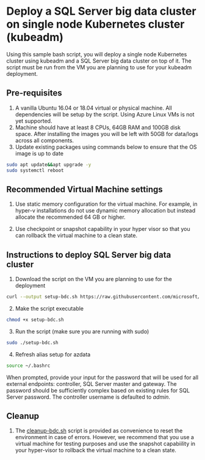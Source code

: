 
# Deploy a SQL Server big data cluster on single node Kubernetes cluster (kubeadm)

Using this sample bash script, you will deploy a single node Kubernetes cluster using  kubeadm and a SQL Server big data cluster on top of it. The script must be run from the VM you are planning to use for your kubeadm deployment.

## Pre-requisites

1. A vanilla Ubuntu 16.04 or 18.04 virtual or physical machine. All dependencies will be setup by the script. Using Azure Linux VMs is not yet supported.
1. Machine should have at least 8 CPUs, 64GB RAM and 100GB disk space. After installing the images you will be left with 50GB for data/logs across all components.
1. Update existing packages using commands below to ensure that the OS image is up to date

``` bash
sudo apt update&&apt upgrade -y
sudo systemctl reboot
```

## Recommended Virtual Machine settings

1. Use static memory configuration for the virtual machine. For example, in hyper-v installations do not use dynamic memory allocation but instead allocate the recommended 64 GB or higher.

1. Use checkpoint or snapshot capability in your hyper visor so that you can rollback the virtual machine to a clean state.

## Instructions to deploy SQL Server big data cluster

1. Download the script on the VM you are planning to use for the deployment

``` bash
curl --output setup-bdc.sh https://raw.githubusercontent.com/microsoft/sql-server-samples/master/samples/features/sql-big-data-cluster/deployment/kubeadm/ubuntu-single-node-vm/setup-bdc.sh
```

2. Make the script executable

``` bash
chmod +x setup-bdc.sh
```

3. Run the script (make sure you are running with sudo)

``` bash
sudo ./setup-bdc.sh
```

4. Refresh alias setup for azdata

``` bash
source ~/.bashrc
```

When prompted, provide your input for the password that will be used for all external endpoints: controller, SQL Server master and gateway. The password should be sufficiently complex based on existing rules for SQL Server password. The controller username is defaulted to *admin*.

## Cleanup

1. The [cleanup-bdc.sh](cleanup-bdc.sh/) script is provided as convenience to reset the environment in case of errors. However, we recommend that you use a virtual machine for testing purposes and use the snapshot capabiility in your hyper-visor to rollback the virtual machine to a clean state.
